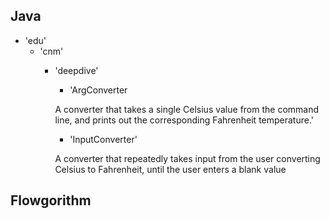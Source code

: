 ## Java

* 'edu'
    * 'cnm'
        * 'deepdive'
            * 'ArgConverter
            
            A converter that takes a single Celsius value from the command line, and prints out the corresponding Fahrenheit temperature.'

            * 'InputConverter'
            
            A converter that repeatedly takes input from the user converting Celsius to Fahrenheit, until the user enters a blank value

## Flowgorithm